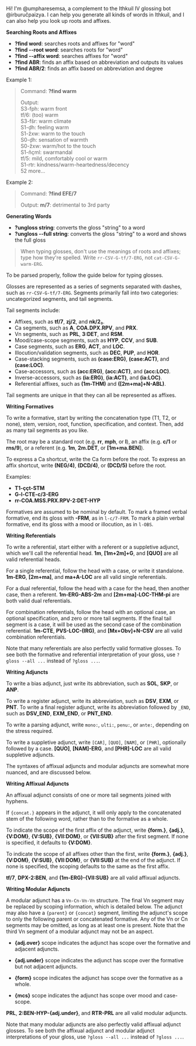 Hi! I'm @umpharesemsa, a complement to the Ithkuil IV glossing bot
@irburučpaizya. I can help you generate all kinds of words in Ithkuil, and I can
also help you look up roots and affixes.

<!-- prettier-ignore -->
__**Searching Roots and Affixes**__

- **?find word**: searches roots and affixes for "word"
- **?find --root word**: searches roots for "word"
- **?find --affix word**: searches affixes for "word"
- **?find ABR**: finds an affix based on abbreviation and outputs its values
- **?find ABR/2**: finds an affix based on abbreviation and degree

Example 1:

> Command: **?find warm**
>
> Output:  
> S3-fph: warm front  
> tf/6: (too) warm  
> S3-fšr: warm climate  
> S1-ḑh: feeling warm  
> S1-žxw: warm to the touch  
> S0-ḑh: sensation of warmth  
> S0-žxw: warm/hot to the touch  
> S1-ňçml: swarmandal  
> tf/5: mild, comfortably cool or warm  
> S1-rtr: kindness/warm-heartedness/decency  
> 52 more...

Example 2:

> Command: **?find EFE/7**
>
> Output: **m/7**: detrimental to 3rd party

<!-- prettier-ignore -->
__**Generating Words**__

- **?ungloss string**: converts the gloss "string" to a word
- **?ungloss --full string**: converts the gloss "string" to a word and shows
  the full gloss

> When typing glosses, don't use the meanings of roots and affixes; type how
> they're spelled. Write `rr-CSV-G-tf/7-ERG`, not `cat-CSV-G-warm-ERG`.

To be parsed properly, follow the guide below for typing glosses.

Glosses are represented as a series of segments separated with dashes, such as
`rr-CSV-G-tf/7-ERG`. Segments primarily fall into two categories: uncategorized
segments, and tail segments.

Tail segments include:

- Affixes, such as **tf/7**, **zj/2**, and **nk/2₃**.
- Ca segments, such as **A**, **COA.DPX.RPV**, and **PRX**.
- Vn segments, such as **PRL**, **3:DET**, and **RSM**.
- Mood/case-scope segments, such as **HYP**, **CCV**, and **SUB**.
- Case segments, such as **ERG**, **ACT**, and **LOC**.
- Illocution/validation segments, such as **DEC**, **PUP**, and **HOR**.
- Case-stacking segments, such as **(case:ERG)**, **(case:ACT)**, and
  **(case:LOC)**.
- Case-accessors, such as **(acc:ERG)**, **(acc:ACT)**, and **(acc:LOC)**.
- Inverse-accessors, such as **(ia:ERG)**, **(ia:ACT)**, and **(ia:LOC)**.
- Referential affixes, such as **(1m-THM)** and **([2m+ma]+N-ABL)**.

Tail segments are unique in that they can all be represented as affixes.

**Writing Formatives**

To write a formative, start by writing the concatenation type (T1, T2, or none),
stem, version, root, function, specification, and context. Then, add as many
tail segments as you like.

The root may be a standard root (e.g. **rr**, **mph**, or **l**), an affix (e.g.
**c/1** or **rns/9**), or a referent (e.g. **1m**, **2m.DET**, or
**[1m+ma.BEN]**).

To express a Ca shortcut, write the Ca form before the root. To express an affix
shortcut, write **(NEG/4)**, **(DCD/4)**, or **(DCD/5)** before the root.

Examples:

- **T1-ççt-STM**
- **G-l-CTE-c/3-ERG**
- **rr-COA.MSS.PRX.RPV-2:DET-HYP**

Formatives are assumed to be nominal by default. To mark a framed verbal
formative, end its gloss with **-FRM**, as in `l-c/7-FRM`. To mark a plain
verbal formative, end its gloss with a mood or illocution, as in `l-OBS`.

**Writing Referentials**

To write a referential, start either with a referent or a suppletive adjunct,
which we'll call the referential head. **1m**, **[1m+2m]+G**, and **[QUO]** are
all valid referential heads.

For a single referential, follow the head with a case, or write it standalone.
**1m-ERG**, **[2m+ma]**, and **ma+A-LOC** are all valid single referentials.

For a dual referential, follow the head with a case for the head, then another
case, then a referent. **1m-ERG-ABS-2m** and **[2m+ma]-LOC-THM-pi** are both
valid dual referentials.

For combination referentials, follow the head with an optional case, an optional
specification, and zero or more tail segments. If the final tail segment is a
case, it will be used as the second case of the combination referential.
**1m-CTE**, **PVS-LOC-(IRG)**, and **[Mx+Obv]+N-CSV** are all valid combination
referentials.

Note that many referentials are also perfectly valid formative glosses. To see
both the formative and referential interpretation of your gloss, use
`?gloss --all ...` instead of `?gloss ...`.

**Writing Adjuncts**

To write a bias adjunct, just write its abbreviation, such as **SOL**, **SKP**,
or **ANP**.

To write a register adjunct, write its abbreviation, such as **DSV**, **EXM**,
or **PNT**. To write a final register adjunct, write its abbreviation followed
by `_END`, such as **DSV_END**, **EXM_END**, or **PNT_END**.

To write a parsing adjunct, write `mono:`, `ulti:`, `penu:`, or `ante:`,
depending on the stress required.

To write a suppletive adjunct, write `[CAR]`, `[QUO]`, `[NAM]`, or `[PHR]`,
optionally followed by a case. **\[QUO\]**, **\[NAM\]-ERG**, and **\[PHR\]-LOC**
are all valid suppletive adjuncts.

The syntaxes of affixual adjuncts and modular adjuncts are somewhat more
nuanced, and are discussed below.

**Writing Affixual Adjuncts**

An affixual adjunct consists of one or more tail segments joined with hyphens.

If `{concat.}` appears in the adjunct, it will only apply to the concatenated
stem of the following word, rather than to the formative as a whole.

To indicate the scope of the first affix of the adjunct, write **{form.}**,
**{adj.}**, **{V:DOM}**, **{V:SUB}**, **{VII:DOM}**, or **{VII:SUB}** after the
first segment. If none is specified, it defaults to **{V:DOM}**.

To indicate the scope of all affixes other than the first, write **{form.}**,
**{adj.}**, **{V:DOM}**, **{V:SUB}**, **{VII:DOM}**, or **{VII:SUB}** at the end
of the adjunct. If none is specified, the scoping defaults to the same as the
first affix.

**tf/7**, **DPX-2:BEN**, and **(1m-ERG)-{VII:SUB}** are all valid affixual
adjuncts.

**Writing Modular Adjuncts**

A modular adjunct has a `Vn-Cn-Vn-Vn` structure. The final Vn segment may be
replaced by scoping information, which is detailed below. The adjunct may also
have a `{parent}` or `{concat}` segment, limiting the adjunct's scope to only
the following parent or concatenated formative. Any of the Vn or Cn segments may
be omitted, as long as at least one is present. Note that the third Vn segment
of a modular adjunct may not be an aspect.

- **{adj.over}** scope indicates the adjunct has scope over the formative and
  adjacent adjuncts.

- **{adj.under}** scope indicates the adjunct has scope over the formative but
  not adjacent adjuncts.

- **{form}** scope indicates the adjunct has scope over the formative as a
  whole.

- **{mcs}** scope indicates the adjunct has scope over mood and case-scope.

**PRL**, **2:BEN-HYP-{adj.under}**, and **RTR-PRL** are all valid modular
adjuncts.

Note that many modular adjuncts are also perfectly valid affixual adjunct
glosses. To see both the affixual adjunct and modular adjunct interpretations of
your gloss, use `?gloss --all ...` instead of `?gloss ...`.
